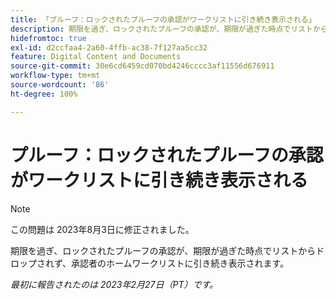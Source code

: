 ```yaml
---
title: 「プルーフ：ロックされたプルーフの承認がワークリストに引き続き表示される」
description: 期限を過ぎ、ロックされたプルーフの承認が、期限が過ぎた時点でリストからドロップされず、承認者のホームワークリストに引き続き表示されます。
hidefromtoc: true
exl-id: d2ccfaa4-2a60-4ffb-ac38-7f127aa5cc32
feature: Digital Content and Documents
source-git-commit: 30e6cd6459cd070bd4246cccc3af11556d676911
workflow-type: tm+mt
source-wordcount: '86'
ht-degree: 100%

---
```


# プルーフ：ロックされたプルーフの承認がワークリストに引き続き表示される

<!--This issue is on the WF and WFP TOC-->

>[!NOTE]
>
>この問題は 2023年8月3日に修正されました。

期限を過ぎ、ロックされたプルーフの承認が、期限が過ぎた時点でリストからドロップされず、承認者のホームワークリストに引き続き表示されます。

_最初に報告されたのは 2023年2月27日（PT）です。_
